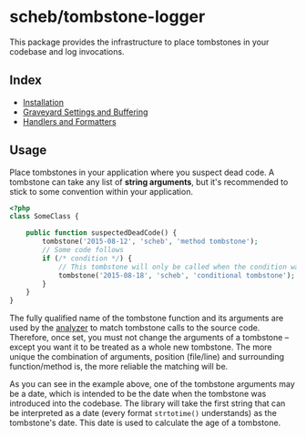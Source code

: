 scheb/tombstone-logger
======================

This package provides the infrastructure to place tombstones in your codebase and log invocations.

Index
-----

- [Installation](installation.md)
- [Graveyard Settings and Buffering](graveyard.md)
- [Handlers and Formatters](handlers_formatters.md)

Usage
-----

Place tombstones in your application where you suspect dead code. A tombstone can take any list of **string arguments**,
but it's recommended to stick to some convention within your application.

```php
<?php
class SomeClass {

    public function suspectedDeadCode() {
        tombstone('2015-08-12', 'scheb', 'method tombstone');
        // Some code follows
        if (/* condition */) {
            // This tombstone will only be called when the condition was true
            tombstone('2015-08-18', 'scheb', 'conditional tombstone');
        }
    }
}
```

The fully qualified name of the tombstone function and its arguments are used by the [analyzer](../analyzer/index.md) to
match tombstone calls to the source code. Therefore, once set, you must not change the arguments of a tombstone – except
you want it to be treated as a whole new tombstone. The more unique the combination of arguments, position (file/line)
and surrounding function/method is, the more reliable the matching will be.

As you can see in the example above, one of the tombstone arguments may be a date, which is intended to be the date when
the tombstone was introduced into the codebase. The library will take the first string that can be interpreted as a date
(every format `strtotime()` understands) as the tombstone's date. This date is used to calculate the age of a tombstone.
